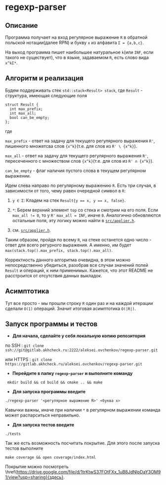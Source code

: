 # regexp-parser
 
## Описание
 
Программа получает на вход регулярное выражение `R` в обратной польской нотации(далее RPN) и букву `x` из алфавита `Σ = {a,b,c}`.
 
На выход программа пишет наибольшее натуральное `k`(или `INF`, если такого не существует), что в языке, задаваемом `R`, есть слово вида `x^kΣ*`.
 
## Алгоритм и реализация
 
Будем поддерживать стек `std::stack<Result> stack`, где `Result` - структура, имеющая следующие поля
 
```
struct Result {
  int max_prefix;
  int max_all;
  bool can_be_empty;
}; 
```
где 
 
`max_prefix` - ответ на задачу для текущего регулярного выражения `R'`, лишенного множетсва слов `{x^k}`(т.е. для слов из `R' \ {x^k}`).
 
`max_all` - ответ на задачу для текущего регулярного выражения `R'`, пересеченного с множеством слов `{x^k}`(т.е. для слов из `R' ∩ {x^k}`).
 
`can_be_empty` - флаг наличия пустого слова в текущем регулярном выражении.
 
Идем слева направо по регулярному выражению `R`. Есть три случая, в зависимости от того, чему равен очередной символ в `R`:
 
1. `y ∈ Σ`:  Кладем на стек `Result{y == x, y == x, false}`.
 
2. `*`: Берем верхний элемент `top` со стека и смотрим на его поля. Если `max_all != 0`, то у `R'` `max_all = INF`, иначе `0`. Аналогично обновляются остальные поля, эту логику можно найти в [`src/applier.h`](https://gitlab.akhcheck.ru/aleksei.ovchenkov/regexp-parser/-/blob/regexp-parser/src/applier.h?ref_type=heads#L10).
 
3. см. [`src/applier.h`](https://gitlab.akhcheck.ru/aleksei.ovchenkov/regexp-parser/-/blob/regexp-parser/src/applier.h?ref_type=heads#L10).


Таким образом, пройдя по всему `R`, на стеке останется одно число - ответ для всего регурного выражения. А именно, им будет `max(stack.top().max_prefix, stack.top().max_all)`.

Корректность данного алгоритма очевидна, в этом можно непосредственно убедиться, разобрав все случаи значений полей `Result` и операций, к ним применимых. Кажется, что этот README не расстроится от отсутствия данных выкладок.
 
## Асимптотика
 
Тут все просто - мы прошли строку `R` один раз и на каждой итерации сделали `O(1)` операций. Значит итоговая асимптотика `O(|R|)`.
 
## Запуск программы и тестов
 
* **Для начала, сделайте у себя локальную копию репозитория**
 
по SSH : `git clone ssh://git@gitlab.akhcheck.ru:2222/aleksei.ovchenkov/regexp-parser.git`
 
или HTTPS : `git clone https://gitlab.akhcheck.ru/aleksei.ovchenkov/regexp-parser.git`
 
 
 
* **Перейдите в папку `regexp-parser` и выполните команду**
 
` mkdir build && cd build && cmake .. && make`
 
* **Для запуска программы введите**
 
`./regexp-parser '<регулярное выражение R>' <буква x>`
 
Кавычки важны, иначе при наличии `*` в регулярном выражении команда может распарситься неправильно.
 
* **Для запуска тестов введите**
 
`./tests`
 
Так же есть возможность посчитать покрытие. Для этого после запуска тестов выполните
 
`make coverage && open coverage/index.html`

Покрытие можно посмотреть \href{https://drive.google.com/file/d/1trKtwS37FOtFXx_1uB8JdNlpDaY3OM91/view?usp=sharing}{здесь}.

